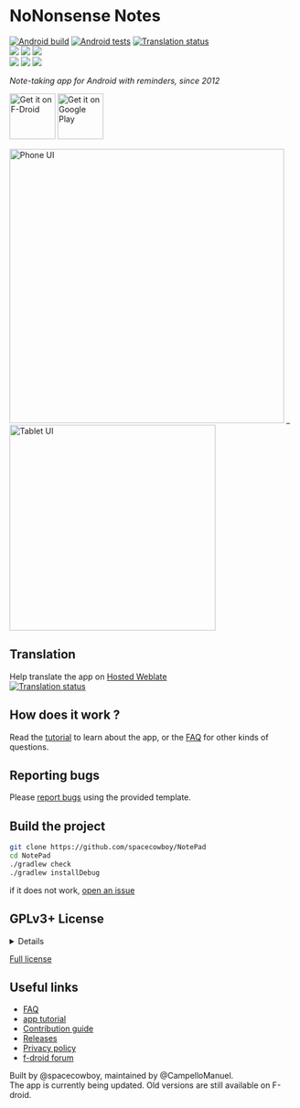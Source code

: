 # NoNonsense Notes

[![Android build](https://github.com/spacecowboy/NotePad/actions/workflows/android_build.yml/badge.svg)](https://github.com/spacecowboy/NotePad/actions/workflows/android_build.yml)          [![Android tests](https://github.com/spacecowboy/NotePad/actions/workflows/android_tests.yml/badge.svg)](https://github.com/spacecowboy/NotePad/actions/workflows/android_tests.yml)     [![Translation status](https://hosted.weblate.org/widgets/no-nonsense-notes/-/android-strings/svg-badge.svg)](https://hosted.weblate.org/engage/no-nonsense-notes/) \
<img src="https://img.shields.io/f-droid/v/com.nononsenseapps.notepad.svg?logo=F-Droid"/> <img src="https://img.shields.io/github/release/spacecowboy/NotePad.svg?logo=github"/> <img src="https://img.shields.io/github/release-date/spacecowboy/NotePad"/> \
<img src="https://img.shields.io/github/last-commit/spacecowboy/NotePad"/> <img src="https://img.shields.io/github/search/spacecowboy/NotePad/TODO"/> <img src="https://img.shields.io/librariesio/github/spacecowboy/NotePad"/>

_Note-taking app for Android with reminders, since 2012_

[<img src="https://fdroid.gitlab.io/artwork/badge/get-it-on.png" alt="Get it on F-Droid" height="80">](https://f-droid.org/repository/browse/?fdid=com.nononsenseapps.notepad)     [<img alt="Get it on Google Play" src="https://play.google.com/intl/en_us/badges/static/images/badges/en_badge_web_generic.png" height="80">](https://play.google.com/store/apps/details?id=com.nononsenseapps.notepad.play)

<img src="fastlane/metadata/android/en-US/images/phoneScreenshots/1.png" alt="Phone UI" height="480" /> _ <img src="fastlane/metadata/android/en-US/images/tenInchScreenshots/1.png" alt="Tablet UI" height="360" />

## Translation

Help translate the app on [Hosted Weblate](https://hosted.weblate.org/projects/no-nonsense-notes/) \
<a href="https://hosted.weblate.org/engage/no-nonsense-notes/">
<img src="https://hosted.weblate.org/widgets/no-nonsense-notes/-/horizontal-auto.svg" alt="Translation status" />
</a>

## How does it work ?

Read the [tutorial](./documents/TUTORIAL.md) to learn about the app,
or the [FAQ](./documents/FAQ.md) for other kinds of questions.

## Reporting bugs

Please [report bugs](https://github.com/spacecowboy/NotePad/issues) using the provided template.

## Build the project

```sh
git clone https://github.com/spacecowboy/NotePad
cd NotePad
./gradlew check
./gradlew installDebug
```

if it does not work, [open an issue](https://github.com/spacecowboy/NotePad/issues)

## GPLv3+ License

<details>

```text
Copyright (C) 2014 Jonas Kalderstam

This program is free software: you can redistribute it and/or modify
it under the terms of the GNU General Public License as published by
the Free Software Foundation, either version 3 of the License, or
(at your option) any later version.

This program is distributed in the hope that it will be useful,
but WITHOUT ANY WARRANTY; without even the implied warranty of
MERCHANTABILITY or FITNESS FOR A PARTICULAR PURPOSE.  See the
GNU General Public License for more details.

You should have received a copy of the GNU General Public License
along with this program.  If not, see <http://www.gnu.org/licenses/>.
```

</details>

[Full license](./LICENSE)

## Useful links

* [FAQ](./documents/FAQ.md)
* [app tutorial](./documents/TUTORIAL.md)
* [Contribution guide](./documents/CONTRIBUTING.md)
* [Releases](https://github.com/spacecowboy/NotePad/releases)
* [Privacy policy](./documents/PRIVACY.md)
* [f-droid forum](https://forum.f-droid.org/t/i-want-to-update-an-old-discontinued-app-nononsense-notes/20037)


Built by @spacecowboy, maintained by @CampelloManuel. \
The app is currently being updated. Old versions are still available on F-droid.
